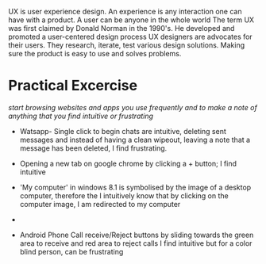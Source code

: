 UX is user experience design.
An experience is any interaction one can have with a product. 
A user can be anyone in the whole world
The term UX was first claimed by Donald Norman in the 1990's. He developed and promoted a user-centered design process
UX designers are advocates for their users. They research, iterate, test various design solutions. Making sure the product is easy to use and solves problems.
# Practical Excercise

*start browsing websites and apps you use frequently and to make a note of anything that you find intuitive or frustrating*

* Watsapp- Single click to begin chats are intuitive, deleting sent messages and instead of having a clean wipeout, leaving a note that a message has been deleted, I find frustrating.

* Opening a new tab on google chrome by clicking a + button; I find intuitive

* 'My computer' in windows 8.1 is symbolised by the image of a desktop computer, therefore the I intuitively know that by clicking on the computer image, I am redirected to my computer

* 
* Android Phone Call receive/Reject buttons by sliding towards the green area to receive and red area to reject calls I find intuitive but for a color blind person, can be frustrating